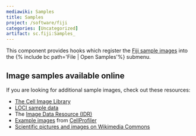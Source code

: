 ```yaml
---
mediawiki: Samples
title: Samples
project: /software/fiji
categories: [Uncategorized]
artifact: sc.fiji:Samples_
---
```


This component provides hooks which register the [Fiji sample images](https://samples.fiji.sc/) into the {% include bc path='File | Open Samples'%} submenu.

## Image samples available online

If you are looking for additional sample images, check out these resources:

-   [The Cell Image Library](http://www.cellimagelibrary.org/)
-   [LOCI sample data](http://loci.wisc.edu/software/sample-data)
-   The [Image Data Resource (IDR)](http://idr.openmicroscopy.org/about/)
-   [Example images](http://cellprofiler.org/examples/) from [CellProfiler](/software/cellprofiler)
-   [Scientific pictures and images on Wikimedia Commons](https://commons.wikimedia.org/wiki/Category:Scientific_pictures_and_images)


